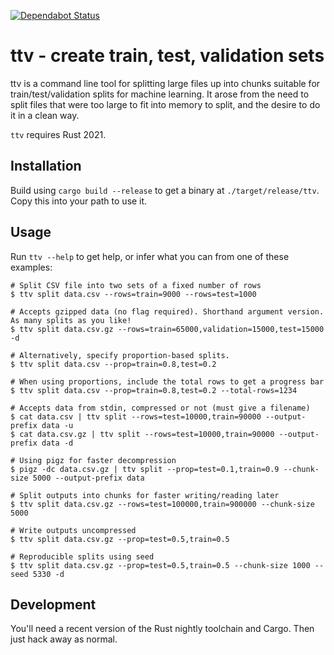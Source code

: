 [![Dependabot Status](https://api.dependabot.com/badges/status?host=github&repo=sd2k/ttv)](https://dependabot.com)

ttv - create train, test, validation sets
=========================================

ttv is a command line tool for splitting large files up into chunks suitable for train/test/validation splits for machine learning. It arose from the need to split files that were too large to fit into memory to split, and the desire to do it in a clean way.

`ttv` requires Rust 2021.

Installation
------------

Build using `cargo build --release` to get a binary at `./target/release/ttv`. Copy this into your path to use it.

Usage
-----

Run `ttv --help` to get help, or infer what you can from one of these examples:

    # Split CSV file into two sets of a fixed number of rows
    $ ttv split data.csv --rows=train=9000 --rows=test=1000

    # Accepts gzipped data (no flag required). Shorthand argument version. As many splits as you like!
    $ ttv split data.csv.gz --rows=train=65000,validation=15000,test=15000 -d

    # Alternatively, specify proportion-based splits.
    $ ttv split data.csv --prop=train=0.8,test=0.2

    # When using proportions, include the total rows to get a progress bar
    $ ttv split data.csv --prop=train=0.8,test=0.2 --total-rows=1234

    # Accepts data from stdin, compressed or not (must give a filename)
    $ cat data.csv | ttv split --rows=test=10000,train=90000 --output-prefix data -u
    $ cat data.csv.gz | ttv split --rows=test=10000,train=90000 --output-prefix data -d

    # Using pigz for faster decompression
    $ pigz -dc data.csv.gz | ttv split --prop=test=0.1,train=0.9 --chunk-size 5000 --output-prefix data

    # Split outputs into chunks for faster writing/reading later
    $ ttv split data.csv.gz --rows=test=100000,train=900000 --chunk-size 5000

    # Write outputs uncompressed
    $ ttv split data.csv.gz --prop=test=0.5,train=0.5

    # Reproducible splits using seed
    $ ttv split data.csv.gz --prop=test=0.5,train=0.5 --chunk-size 1000 --seed 5330 -d

Development
-----------

You'll need a recent version of the Rust nightly toolchain and Cargo. Then just hack away as normal.
